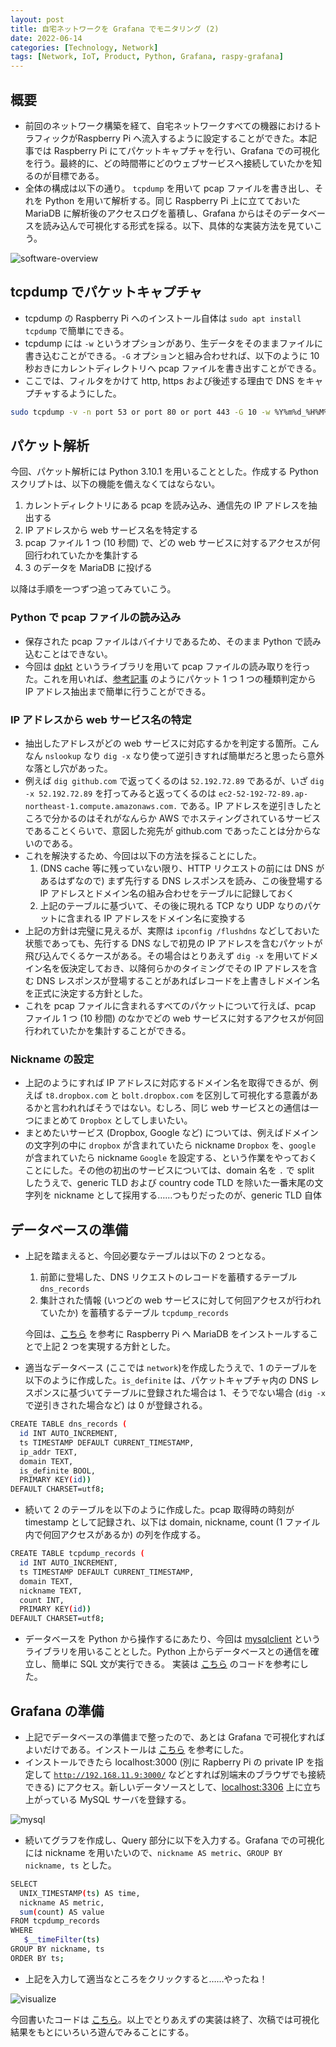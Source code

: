 ```yaml
---
layout: post
title: 自宅ネットワークを Grafana でモニタリング (2)
date: 2022-06-14
categories: [Technology, Network]
tags: [Network, IoT, Product, Python, Grafana, raspy-grafana]
---
```


## 概要

- 前回のネットワーク構築を経て、自宅ネットワークすべての機器におけるトラフィックがRaspberry Pi へ流入するように設定することができた。本記事では Raspberry Pi にてパケットキャプチャを行い、Grafana での可視化を行う。最終的に、どの時間帯にどのウェブサービスへ接続していたかを知るのが目標である。
- 全体の構成は以下の通り。 `tcpdump` を用いて pcap ファイルを書き出し、それを Python を用いて解析する。同じ Raspberry Pi 上に立てておいた MariaDB に解析後のアクセスログを蓄積し、Grafana からはそのデータベースを読み込んで可視化する形式を採る。以下、具体的な実装方法を見ていこう。

![software-overview](../../assets/img/raspy-grafana/software-overview.png)

## tcpdump でパケットキャプチャ

- tcpdump の Raspberry Pi へのインストール自体は `sudo apt install tcpdump` で簡単にできる。
- tcpdump には `-w` というオプションがあり、生データをそのままファイルに書き込むことができる。`-G` オプションと組み合わせれば、以下のように 10 秒おきにカレントディレクトリへ pcap ファイルを書き出すことができる。
- ここでは、フィルタをかけて http, https および後述する理由で DNS をキャプチャするようにした。

```bash
sudo tcpdump -v -n port 53 or port 80 or port 443 -G 10 -w %Y%m%d_%H%M%S.pcap
```

## パケット解析

今回、パケット解析には Python 3.10.1 を用いることとした。作成する Python スクリプトは、以下の機能を備えなくてはならない。

1. カレントディレクトリにある pcap を読み込み、通信先の IP アドレスを抽出する
2. IP アドレスから web サービス名を特定する
3. pcap ファイル 1 つ (10 秒間) で、どの web サービスに対するアクセスが何回行われていたかを集計する
4. 3 のデータを MariaDB に投げる

以降は手順を一つずつ追ってみていこう。

### Python で pcap ファイルの読み込み

- 保存された pcap ファイルはバイナリであるため、そのまま Python で読み込むことはできない。
- 今回は [dpkt](https://github.com/kbandla/dpkt) というライブラリを用いて pcap ファイルの読み取りを行った。これを用いれば、[参考記事](https://takahoyo.hatenablog.com/entry/2013/12/20/143153) のようにパケット 1 つ 1 つの種類判定から IP アドレス抽出まで簡単に行うことができる。

### IP アドレスから web サービス名の特定

- 抽出したアドレスがどの web サービスに対応するかを判定する箇所。こんなん `nslookup` なり `dig -x` なり使って逆引きすれば簡単だろと思ったら意外な落とし穴があった。
- 例えば `dig github.com` で返ってくるのは `52.192.72.89` であるが、いざ `dig -x 52.192.72.89` を打ってみると返ってくるのは `ec2-52-192-72-89.ap-northeast-1.compute.amazonaws.com.` である。IP アドレスを逆引きしたところで分かるのはそれがなんらか AWS でホスティングされているサービスであることくらいで、意図した宛先が github.com であったことは分からないのである。
- これを解決するため、今回は以下の方法を採ることにした。
    1. (DNS cache 等に残っていない限り、HTTP リクエストの前には DNS があるはずなので) まず先行する DNS レスポンスを読み、この後登場する IP アドレスとドメイン名の組み合わせをテーブルに記録しておく
    2. 上記のテーブルに基づいて、その後に現れる TCP なり UDP なりのパケットに含まれる IP アドレスをドメイン名に変換する
- 上記の方針は完璧に見えるが、実際は `ipconfig /flushdns` などしておいた状態であっても、先行する DNS なしで初見の IP アドレスを含むパケットが飛び込んでくるケースがある。その場合はとりあえず `dig -x` を用いてドメイン名を仮決定しておき、以降何らかのタイミングでその IP アドレスを含む DNS レスポンスが登場することがあればレコードを上書きしドメイン名を正式に決定する方針とした。
- これを pcap ファイルに含まれるすべてのパケットについて行えば、pcap ファイル 1 つ (10 秒間) のなかでどの web サービスに対するアクセスが何回行われていたかを集計することができる。

### Nickname の設定

- 上記のようにすれば IP アドレスに対応するドメイン名を取得できるが、例えば `t8.dropbox.com`  と `bolt.dropbox.com` を区別して可視化する意義があるかと言われればそうではない。むしろ、同じ web サービスとの通信は一つにまとめて `Dropbox` としてしまいたい。
- まとめたいサービス (Dropbox, Google など) については、例えばドメインの文字列の中に  `dropbox` が含まれていたら nickname `Dropbox` を、`google` が含まれていたら nickname `Google` を設定する、という作業をやっておくことにした。その他の初出のサービスについては、domain 名を `.` で split したうえで、generic TLD および country code TLD を除いた一番末尾の文字列を nickname として採用する……つもりだったのが、generic TLD 自体

## データベースの準備

- 上記を踏まえると、今回必要なテーブルは以下の 2 つとなる。
    1. 前節に登場した、DNS リクエストのレコードを蓄積するテーブル `dns_records`
    2. 集計された情報 (いつどの web サービスに対して何回アクセスが行われていたか) を蓄積するテーブル `tcpdump_records`
    
    今回は、[こちら](https://raspberrytips.com/install-mariadb-raspberry-pi/)  を参考に Raspberry Pi へ MariaDB をインストールすることで上記 2 つを実現する方針とした。
    
- 適当なデータベース (ここでは `network`)を作成したうえで、1 のテーブルを以下のように作成した。`is_definite` は、パケットキャプチャ内の DNS レスポンスに基づいてテーブルに登録された場合は 1、そうでない場合 (`dig -x` で逆引きされた場合など) は 0 が登録される。

```bash
CREATE TABLE dns_records (
  id INT AUTO_INCREMENT,
  ts TIMESTAMP DEFAULT CURRENT_TIMESTAMP,
  ip_addr TEXT,
  domain TEXT,
  is_definite BOOL,
  PRIMARY KEY(id))
DEFAULT CHARSET=utf8;
```

- 続いて 2 のテーブルを以下のように作成した。pcap 取得時の時刻が timestamp として記録され、以下は domain, nickname, count (1 ファイル内で何回アクセスがあるか) の列を作成する。

```bash
CREATE TABLE tcpdump_records (
  id INT AUTO_INCREMENT,
  ts TIMESTAMP DEFAULT CURRENT_TIMESTAMP,
  domain TEXT,
  nickname TEXT,
  count INT,
  PRIMARY KEY(id))
DEFAULT CHARSET=utf8;
```

- データベースを Python から操作するにあたり、今回は [mysqlclient](https://github.com/PyMySQL/mysqlclient) というライブラリを用いることとした。Python 上からデータベースとの通信を確立し、簡単に SQL 文が実行できる。 実装は [こちら](https://www.python.ambitious-engineer.com/archives/818) のコードを参考にした。

## Grafana の準備

- 上記でデータベースの準備まで整ったので、あとは Grafana で可視化すればよいだけである。インストールは [こちら](https://grafana.com/tutorials/install-grafana-on-raspberry-pi/) を参考にした。
- インストールできたら localhost:3000 (別に Rapberry Pi の private IP を指定して [`http://192.168.11.9:3000/`](http://192.168.11.4:3000/) などとすれば別端末のブラウザでも接続できる) にアクセス。新しいデータソースとして、[localhost:3306](http://localhost:3306) 上に立ち上がっている MySQL サーバを登録する。

![mysql](../../assets/img/raspy-grafana/mysql.png)

- 続いてグラフを作成し、Query 部分に以下を入力する。Grafana での可視化には nickname を用いたいので、`nickname AS metric`、`GROUP BY nickname, ts` とした。

```bash
SELECT
  UNIX_TIMESTAMP(ts) AS time,
  nickname AS metric,
  sum(count) AS value
FROM tcpdump_records
WHERE
   $__timeFilter(ts)
GROUP BY nickname, ts
ORDER BY ts;
```

- 上記を入力して適当なところをクリックすると……やったね！

![visualize](../../assets/img/raspy-grafana/visualize.png)

今回書いたコードは [こちら](https://github.com/ternbusty/tcpdump_recorder)。以上でとりあえずの実装は終了、次稿では可視化結果をもとにいろいろ遊んでみることにする。